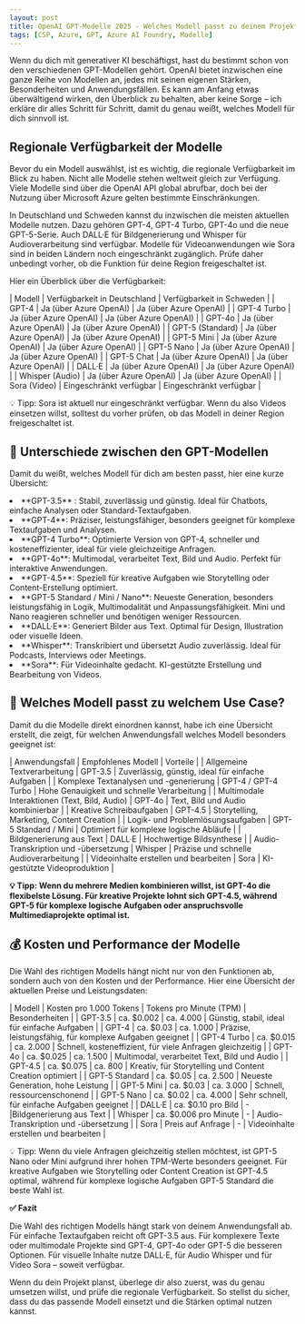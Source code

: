 ```yaml
---
layout: post
title: OpenAI GPT-Modelle 2025 - Welches Modell passt zu deinem Projekt?
tags: [CSP, Azure, GPT, Azure AI Foundry, Modelle]
---
```


Wenn du dich mit generativer KI beschäftigst, hast du bestimmt schon von den verschiedenen GPT-Modellen gehört. OpenAI bietet inzwischen eine ganze Reihe von Modellen an, jedes mit seinen eigenen Stärken, Besonderheiten und Anwendungsfällen. Es kann am Anfang etwas überwältigend wirken, den Überblick zu behalten, aber keine Sorge – ich erkläre dir alles Schritt für Schritt, damit du genau weißt, welches Modell für dich sinnvoll ist.


## Regionale Verfügbarkeit der Modelle
Bevor du ein Modell auswählst, ist es wichtig, die regionale Verfügbarkeit im Blick zu haben. Nicht alle Modelle stehen weltweit gleich zur Verfügung. Viele Modelle sind über die OpenAI API global abrufbar, doch bei der Nutzung über Microsoft Azure gelten bestimmte Einschränkungen.

In Deutschland und Schweden kannst du inzwischen die meisten aktuellen Modelle nutzen. Dazu gehören GPT-4, GPT-4 Turbo, GPT-4o und die neue GPT-5-Serie. Auch DALL·E für Bildgenerierung und Whisper für Audioverarbeitung sind verfügbar. Modelle für Videoanwendungen wie Sora sind in beiden Ländern noch eingeschränkt zugänglich. Prüfe daher unbedingt vorher, ob die Funktion für deine Region freigeschaltet ist.


Hier ein Überblick über die Verfügbarkeit:

| Modell |	Verfügbarkeit in Deutschland |	Verfügbarkeit in Schweden |
| GPT-4 |	Ja (über Azure OpenAI) |	Ja (über Azure OpenAI) |
| GPT-4 Turbo | Ja (über Azure OpenAI) |	Ja (über Azure OpenAI) |
| GPT-4o | Ja (über Azure OpenAI) |	Ja (über Azure OpenAI) |
| GPT-5 (Standard) |	Ja (über Azure OpenAI) |	Ja (über Azure OpenAI) |
| GPT-5 Mini |	Ja (über Azure OpenAI) |	Ja (über Azure OpenAI) |
| GPT-5 Nano |	Ja (über Azure OpenAI) |	Ja (über Azure OpenAI) |
| GPT-5 Chat |	Ja (über Azure OpenAI) |	Ja (über Azure OpenAI) |
| DALL·E |	Ja (über Azure OpenAI) |	Ja (über Azure OpenAI) |
| Whisper (Audio) |	Ja (über Azure OpenAI) |	Ja (über Azure OpenAI) |
| Sora (Video) |	Eingeschränkt verfügbar |	Eingeschränkt verfügbar |

💡 Tipp: Sora ist aktuell nur eingeschränkt verfügbar. Wenn du also Videos einsetzen willst, solltest du vorher prüfen, ob das Modell in deiner Region freigeschaltet ist.


## 🧠 Unterschiede zwischen den GPT-Modellen

Damit du weißt, welches Modell für dich am besten passt, hier eine kurze Übersicht:
<li>**GPT-3.5** : Stabil, zuverlässig und günstig. Ideal für Chatbots, einfache Analysen oder Standard-Textaufgaben.</li>
<li>**GPT-4**: Präziser, leistungsfähiger, besonders geeignet für komplexe Textaufgaben und Analysen.</li>
<li>**GPT-4 Turbo**: Optimierte Version von GPT-4, schneller und kosteneffizienter, ideal für viele gleichzeitige Anfragen.</li>
<li>**GPT-4o**: Multimodal, verarbeitet Text, Bild und Audio. Perfekt für interaktive Anwendungen.</li>
<li>**GPT-4.5**: Speziell für kreative Aufgaben wie Storytelling oder Content-Erstellung optimiert.</li>
<li>**GPT-5 Standard / Mini / Nano**: Neueste Generation, besonders leistungsfähig in Logik, Multimodalität und Anpassungsfähigkeit. Mini und Nano reagieren schneller und benötigen weniger Ressourcen.</li>
<li>**DALL·E**: Generiert Bilder aus Text. Optimal für Design, Illustration oder visuelle Ideen.</li>
<li>**Whisper**: Transkribiert und übersetzt Audio zuverlässig. Ideal für Podcasts, Interviews oder Meetings.</li>
<li>**Sora**: Für Videoinhalte gedacht. KI-gestützte Erstellung und Bearbeitung von Videos.</li>


## 🧩 Welches Modell passt zu welchem Use Case?
Damit du die Modelle direkt einordnen kannst, habe ich eine Übersicht erstellt, die zeigt, für welchen Anwendungsfall welches Modell besonders geeignet ist:

| Anwendungsfall |	Empfohlenes Modell |	Vorteile |
| Allgemeine Textverarbeitung | GPT-3.5 |	Zuverlässig, günstig, ideal für einfache Aufgaben |
| Komplexe Textanalysen und -generierung |	GPT-4 / GPT-4 Turbo |	Hohe Genauigkeit und schnelle Verarbeitung |
| Multimodale Interaktionen (Text, Bild, Audio) |	GPT-4o |	Text, Bild und Audio kombinierbar |
| Kreative Schreibaufgaben |	GPT-4.5 |	Storytelling, Marketing, Content Creation |
| Logik- und Problemlösungsaufgaben |	GPT-5 Standard / Mini |	Optimiert für komplexe logische Abläufe |
| Bildgenerierung aus Text |	DALL·E |	Hochwertige Bildsynthese |
| Audio-Transkription und -übersetzung |	Whisper |	Präzise und schnelle Audioverarbeitung |
| Videoinhalte erstellen und bearbeiten |	Sora |	KI-gestützte Videoproduktion |

**💡 Tipp: Wenn du mehrere Medien kombinieren willst, ist GPT-4o die flexibelste Lösung. Für kreative Projekte lohnt sich GPT-4.5, während GPT-5 für komplexe logische Aufgaben oder anspruchsvolle Multimediaprojekte optimal ist.**

## 💰 Kosten und Performance der Modelle

Die Wahl des richtigen Modells hängt nicht nur von den Funktionen ab, sondern auch von den Kosten und der Performance. Hier eine Übersicht der aktuellen Preise und Leistungsdaten:

| Modell |	Kosten pro 1.000 Tokens |	Tokens pro Minute (TPM) |	Besonderheiten |
| GPT-3.5 |	ca. $0.002 |	ca. 4.000	| Günstig, stabil, ideal für einfache Aufgaben |
| GPT-4 |	ca. $0.03 |	ca. 1.000 |	Präzise, leistungsfähig, für komplexe Aufgaben geeignet |
| GPT-4 Turbo |	ca. $0.015 |	ca. 2.000 |	Schnell, kosteneffizient, für viele Anfragen gleichzeitig |
| GPT-4o |	ca. $0.025 |	ca. 1.500 |	Multimodal, verarbeitet Text, Bild und Audio |
| GPT-4.5 |	ca. $0.075 |	ca. 800 |	Kreativ, für Storytelling und Content Creation optimiert |
| GPT-5 Standard |	ca. $0.05 |	ca. 2.500 |	Neueste Generation, hohe Leistung |
| GPT-5 Mini |	ca. $0.03 |	ca. 3.000 |	Schnell, ressourcenschonend |
| GPT-5 Nano |	ca. $0.02 |	ca. 4.000 |	Sehr schnell, für einfache Aufgaben geeignet |
| DALL·E |	ca. $0.10 pro Bild  |	-	|Bildgenerierung aus Text |
| Whisper |	ca. $0.006 pro Minute  |	- |	Audio-Transkription und -übersetzung |
| Sora |	Preis auf Anfrage |	- |	Videoinhalte erstellen und bearbeiten |

💡 Tipp: Wenn du viele Anfragen gleichzeitig stellen möchtest, ist GPT-5 Nano oder Mini aufgrund ihrer hohen TPM-Werte besonders geeignet. Für kreative Aufgaben wie Storytelling oder Content Creation ist GPT-4.5 optimal, während für komplexe logische Aufgaben GPT-5 Standard die beste Wahl ist.

**✅ Fazit**

Die Wahl des richtigen Modells hängt stark von deinem Anwendungsfall ab. Für einfache Textaufgaben reicht oft GPT-3.5 aus. Für komplexere Texte oder multimodale Projekte sind GPT-4, GPT-4o oder GPT-5 die besseren Optionen. Für visuelle Inhalte nutze DALL·E, für Audio Whisper und für Video Sora – soweit verfügbar.

Wenn du dein Projekt planst, überlege dir also zuerst, was du genau umsetzen willst, und prüfe die regionale Verfügbarkeit. So stellst du sicher, dass du das passende Modell einsetzt und die Stärken optimal nutzen kannst.
